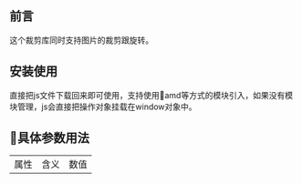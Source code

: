 ## 前言
这个裁剪库同时支持图片的裁剪跟旋转。
## 安装使用
直接把js文件下载回来即可使用，支持使用amd等方式的模块引入，如果没有模块管理，js会直接把操作对象挂载在window对象中。
## 具体参数用法

<table>
<tr>
<td>属性</td>
<td>含义</td>
<td>数值</td>
</tr>
</table>